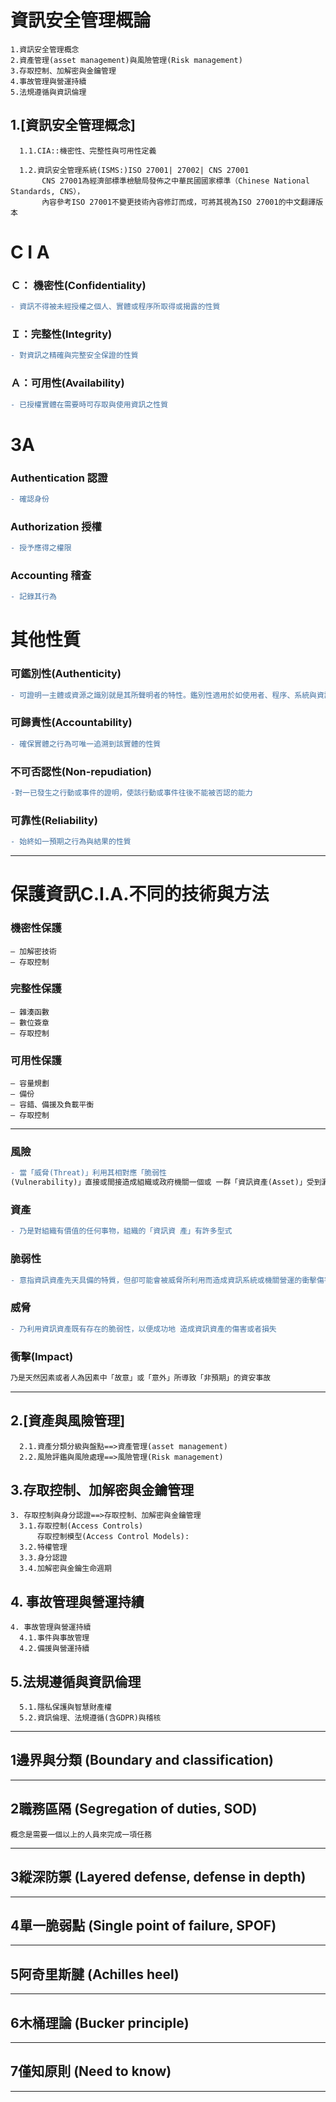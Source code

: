 # 資訊安全管理概論
```
1.資訊安全管理概念
2.資產管理(asset management)與風險管理(Risk management)
3.存取控制、加解密與金鑰管理 
4.事故管理與營運持續	 
5.法規遵循與資訊倫理
```
## 1.[資訊安全管理概念]
```
  1.1.CIA::機密性、完整性與可用性定義
  
  1.2.資訊安全管理系統(ISMS:)ISO 27001| 27002| CNS 27001
       CNS 27001為經濟部標準檢驗局發佈之中華民國國家標準（Chinese National Standards, CNS），
       內容參考ISO 27001不變更技術內容修訂而成，可將其視為ISO 27001的中文翻譯版本
```
# C I A
### Ｃ： 機密性(Confidentiality)
```diff 
- 資訊不得被未經授權之個人、實體或程序所取得或揭露的性質
```
### Ｉ：完整性(Integrity)
```diff 
- 對資訊之精確與完整安全保證的性質
```
### Ａ：可用性(Availability)
```diff 
- 已授權實體在需要時可存取與使用資訊之性質 
```
# 3A
### Authentication 認證
```diff
- 確認身份
```
### Authorization 授權
```diff
- 授予應得之權限
```
### Accounting 稽查
```diff
- 記錄其行為
```
# 其他性質
### 可鑑別性(Authenticity)
```diff
- 可證明一主體或資源之識別就是其所聲明者的特性。鑑別性適用於如使用者、程序、系統與資訊等實體
```
### 可歸責性(Accountability)
```diff
- 確保實體之行為可唯一追溯到該實體的性質
```
### 不可否認性(Non-repudiation)
```diff
-對一已發生之行動或事件的證明，使該行動或事件往後不能被否認的能力
```
### 可靠性(Reliability)
```diff
- 始終如一預期之行為與結果的性質
```
---
# 保護資訊C.I.A.不同的技術與方法
### 機密性保護
```
– 加解密技術
– 存取控制
```
### 完整性保護
```
– 雜湊函數
– 數位簽章
– 存取控制
```
### 可用性保護
```
– 容量規劃
– 備份
– 容錯、備援及負載平衡
– 存取控制
```
---
### 風險
```diff
- 當「威脅(Threat)」利用其相對應「脆弱性
(Vulnerability)」直接或間接造成組織或政府機關一個或 一群「資訊資產(Asset)」受到漏失或損害的「可能性」
```
### 資產
```diff
- 乃是對組織有價值的任何事物，組織的「資訊資 產」有許多型式
```
### 脆弱性
```diff
- 意指資訊資產先天具備的特質，但卻可能會被威脅所利用而造成資訊系統或機關營運的衝擊傷害
```
### 威脅
```diff
- 乃利用資訊資產既有存在的脆弱性，以便成功地 造成資訊資產的傷害或者損失
```
### 衝擊(Impact)
```diff
乃是天然因素或者人為因素中「故意」或「意外」所導致「非預期」的資安事故
```
---
## 2.[資產與風險管理]
```
  2.1.資產分類分級與盤點==>資產管理(asset management)
  2.2.風險評鑑與風險處理==>風險管理(Risk management)
```
## 3.存取控制、加解密與金鑰管理 
```
3. 存取控制與身分認證==>存取控制、加解密與金鑰管理 		 	 
  3.1.存取控制(Access Controls)
      存取控制模型(Access Control Models):
  3.2.特權管理
  3.3.身分認證
  3.4.加解密與金鑰生命週期
```
## 4. 事故管理與營運持續	 
```  
4. 事故管理與營運持續	 
  4.1.事件與事故管理
  4.2.備援與營運持續
```
## 5.法規遵循與資訊倫理
```
  5.1.隱私保護與智慧財產權
  5.2.資訊倫理、法規遵循(含GDPR)與稽核
```

---
## 1邊界與分類 (Boundary and classification)
---
## 2職務區隔 (Segregation of duties, SOD)

```
概念是需要一個以上的人員來完成一項任務
```
---
## 3縱深防禦 (Layered defense, defense in depth)
---
## 4單一脆弱點 (Single point of failure, SPOF)
---
## 5阿奇里斯腱 (Achilles heel)
---
## 6木桶理論 (Bucker principle)
---
## 7僅知原則 (Need to know)
---
